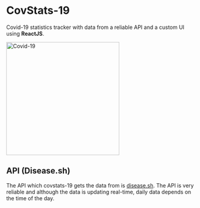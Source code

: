# CovStats-19

Covid-19 statistics tracker with data from a reliable API and a custom UI using **ReactJS**.

<img src="https://dph.georgia.gov/sites/dph.georgia.gov/files/styles/3_2_2106px_x_1404px/public/2021-04/GettyImages-1210455332.jpg?h=32b23554&itok=hXoJsD8u" alt="Covid-19" width="300"/>

## API (Disease.sh)

The API which covstats-19 gets the data from is [disease.sh](https://www.disease.sh/). The API is very reliable and although the data is updating real-time, daily data depends on the time of the day.

